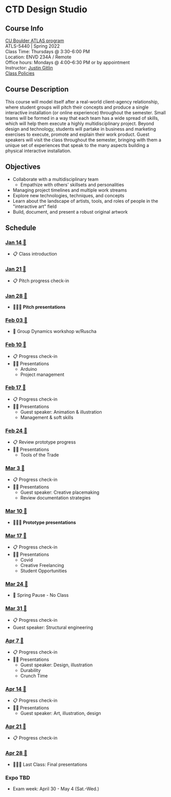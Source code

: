 # CTD Design Studio

## Course Info

[CU Boulder ATLAS program](https://www.colorado.edu/atlas/academics/graduate/ms-technology-media-society) <br>
ATLS-5440 | Spring 2022 <br>
Class Time: Thursdays @ 3:30-6:00 PM <br>
Location: ENVD 234A / Remote <br>
Office hours: Mondays @ 4:00–6:30 PM or by appointment<br>
Instructor: [Justin Gitlin](https://cacheflowe.com) <br>
[Class Policies](./docs/policies.md)

## Course Description

This course will model itself after a real-world client-agency relationship, where student groups will pitch their concepts and produce a single interactive installation (or online experience) throughout the semester. Small teams will be formed in a way that each team has a wide spread of skills, which will help them execute a highly multidisciplinary project. Beyond design and technology, students will partake in business and marketing exercises to execute, promote and explain their work product. Guest speakers will visit the class throughout the semester, bringing with them a unique set of experiences that speak to the many aspects building a physical interactive installation.

## Objectives

- Collaborate with a multidisciplinary team
  - Empathize with others' skillsets and personalities
- Managing project timelines and multiple work streams
- Explore new technologies, techniques, and concepts
- Learn about the landscape of artists, tools, and roles of people in the "interactive art" field
- Build, document, and present a robust original artwork

## Schedule

### [Jan 14 🔗](./classes/2022-01-13.md)

- 📋 Class introduction

### [Jan 21 🔗](./classes/2022-01-20.md)

- 📋 Pitch progress check-in

### [Jan 28 🔗](./classes/2022-01-27.md)

- 👩‍👧‍👦 **Pitch presentations**

### [Feb 03 🔗](./classes/2022-02-03.md)

- 🤝 Group Dynamics workshop w/Ruscha

### [Feb 10 🔗](./classes/2022-02-10.md)

- 📋 Progress check-in
- 👨‍🏫 Presentations
  - Arduino
  - Project management

### [Feb 17 🔗](./classes/2022-02-17.md)

- 📋 Progress check-in
- 👨‍🏫 Presentations
  - Guest speaker: Animation & illustration
  - Management & soft skills

### [Feb 24 🔗](./classes/2022-02-24.md)

- 📋 Review prototype progress
- 👨‍🏫 Presentations
  - Tools of the Trade

### [Mar 3 🔗](./classes/2022-03-03.md)

- 📋 Progress check-in
- 👨‍🏫 Presentations
  - Guest speaker: Creative placemaking
  - Review documentation strategies

### [Mar 10 🔗](./classes/2022-03-10.md)

- 👩‍👧‍👦 **Prototype presentations**

### [Mar 17 🔗](./classes/2022-03-17.md)

- 📋 Progress check-in
- 👨‍🏫 Presentations
  - Covid
  - Creative Freelancing
  - Student Opportunities

### [Mar 24 🔗](./classes/2022-03-24.md)

- 🙅 Spring Pause - No Class

### [Mar 31 🔗](./classes/2022-03-31.md)

- 📋 Progress check-in
- Guest speaker: Structural engineering

### [Apr 7 🔗](./classes/2022-04-07.md)

- 📋 Progress check-in
- 👨‍🏫 Presentations
  - Guest speaker: Design, illustration
  - Durability
  - Crunch Time

### [Apr 14 🔗](./classes/2022-04-14.md)

- 📋 Progress check-in
- 👨‍🏫 Presentations
  - Guest speaker: Art, illustration, design

### [Apr 21 🔗](./classes/2022-04-21.md)

- 📋 Progress check-in

### [Apr 28 🔗](./classes/2022-04-28.md)

- 👩‍👧‍👦 Last Class: Final presentations

### Expo TBD

- Exam week: April 30 - May 4 (Sat.-Wed.)
